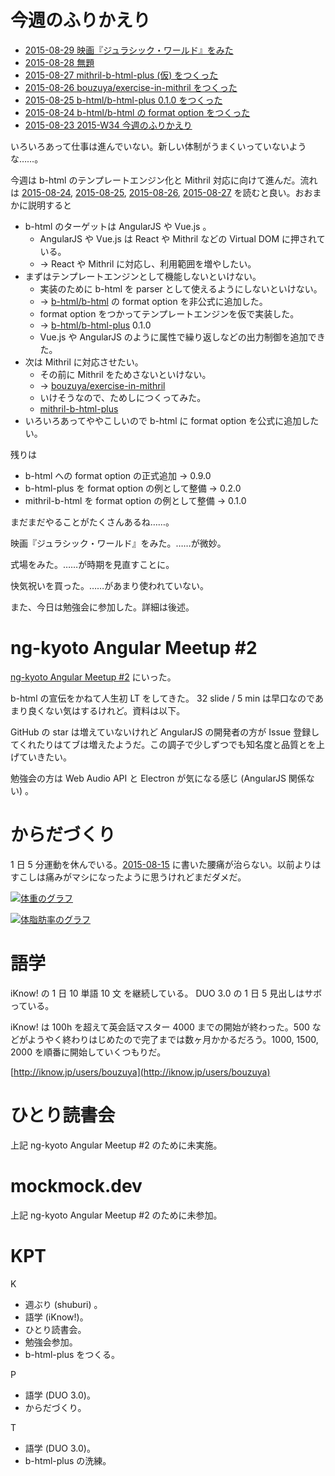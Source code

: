 # 今週のふりかえり

- [2015-08-29 映画『ジュラシック・ワールド』をみた][2015-08-29]
- [2015-08-28 無題][2015-08-28]
- [2015-08-27 mithril-b-html-plus (仮) をつくった][2015-08-27]
- [2015-08-26 bouzuya/exercise-in-mithril をつくった][2015-08-26]
- [2015-08-25 b-html/b-html-plus 0.1.0 をつくった][2015-08-25]
- [2015-08-24 b-html/b-html の format option をつくった][2015-08-24]
- [2015-08-23 2015-W34 今週のふりかえり][2015-08-23]

いろいろあって仕事は進んでいない。新しい体制がうまくいっていないような……。

今週は b-html のテンプレートエンジン化と Mithril 対応に向けて進んだ。流れは [2015-08-24][], [2015-08-25][], [2015-08-26][], [2015-08-27][] を読むと良い。おおまかに説明すると

- b-html のターゲットは AngularJS や Vue.js 。
  - AngularJS や Vue.js は React や Mithril などの Virtual DOM に押されている。
  - → React や Mithril に対応し、利用範囲を増やしたい。
- まずはテンプレートエンジンとして機能しないといけない。
  - 実装のために b-html を parser として使えるようにしないといけない。
  - → [b-html/b-html][] の format option を非公式に追加した。
  - format option をつかってテンプレートエンジンを仮で実装した。
  - → [b-html/b-html-plus][] 0.1.0
  - Vue.js や AngularJS のように属性で繰り返しなどの出力制御を追加できた。
- 次は Mithril に対応させたい。
  - その前に Mithril をためさないといけない。
  - → [bouzuya/exercise-in-mithril][]
  - いけそうなので、ためしにつくってみた。
  - [mithril-b-html-plus](https://gist.github.com/bouzuya/6f9cee8d74c0684c36ba)
- いろいろあってややこしいので b-html に format option を公式に追加したい。

残りは

- b-html への format option の正式追加 → 0.9.0
- b-html-plus を format option の例として整備 → 0.2.0
- mithril-b-html を format option の例として整備 → 0.1.0

まだまだやることがたくさんあるね……。

映画『ジュラシック・ワールド』をみた。……が微妙。

式場をみた。……が時期を見直すことに。

快気祝いを買った。……があまり使われていない。

また、今日は勉強会に参加した。詳細は後述。

# ng-kyoto Angular Meetup #2

[ng-kyoto Angular Meetup #2](http://ng-kyoto.connpass.com/event/17663/) にいった。

b-html の宣伝をかねて人生初 LT をしてきた。 32 slide / 5 min は早口なのであまり良くない気はするけれど。資料は以下。

<script async class="speakerdeck-embed" data-id="045fc371e4174bedab437facfa139c67" data-ratio="1.29456384323641" src="//speakerdeck.com/assets/embed.js"></script>

GitHub の star は増えていないけれど AngularJS の開発者の方が Issue 登録してくれたりはてブは増えたようだ。この調子で少しずつでも知名度と品質とを上げていきたい。

勉強会の方は Web Audio API と Electron が気になる感じ (AngularJS 関係ない) 。

# からだづくり

1 日 5 分運動を休んでいる。[2015-08-15][] に書いた腰痛が治らない。以前よりはすこしは痛みがマシになったように思うけれどまだダメだ。

[![体重のグラフ][graph-weight-img]][graph-weight-url]

[![体脂肪率のグラフ][graph-percent-img]][graph-percent-url]

# 語学

iKnow! の 1 日 10 単語 10 文 を継続している。 DUO 3.0 の 1 日 5 見出しはサボっている。

iKnow! は 100h を超えて英会話マスター 4000 までの開始が終わった。500 などがようやく終わりはじめたので完了までは数ヶ月かかるだろう。1000, 1500, 2000 を順番に開始していくつもりだ。

[http://iknow.jp/users/bouzuya](http://iknow.jp/users/bouzuya)

# ひとり読書会

上記 ng-kyoto Angular Meetup #2 のために未実施。

# mockmock.dev

上記 ng-kyoto Angular Meetup #2 のために未参加。

# KPT

K

- 週ぶり (shuburi) 。
- 語学 (iKnow!)。
- ひとり読書会。
- 勉強会参加。
- b-html-plus をつくる。

P

- 語学 (DUO 3.0)。
- からだづくり。

T

- 語学 (DUO 3.0)。
- b-html-plus の洗練。

[graph-percent-img]: http://graph.hatena.ne.jp/bouzuya/graph?graphname=percent&startdate=2015-01-01&enddate=2015-08-30
[graph-percent-url]: http://graph.hatena.ne.jp/bouzuya/percent/?startdate=2015-01-01&enddate=2015-08-30
[graph-weight-img]: http://graph.hatena.ne.jp/bouzuya/graph?graphname=weight&startdate=2015-01-01&enddate=2015-08-30
[graph-weight-url]: http://graph.hatena.ne.jp/bouzuya/weight/?startdate=2015-01-01&enddate=2015-08-30
[bouzuya/b-html-plus]: https://github.com/bouzuya/b-html-plus
[2015-08-15]: http://blog.bouzuya.net/2015/08/15/
[2015-08-23]: http://blog.bouzuya.net/2015/08/23/
[2015-08-24]: http://blog.bouzuya.net/2015/08/24/
[2015-08-25]: http://blog.bouzuya.net/2015/08/25/
[2015-08-26]: http://blog.bouzuya.net/2015/08/26/
[2015-08-27]: http://blog.bouzuya.net/2015/08/27/
[2015-08-28]: http://blog.bouzuya.net/2015/08/28/
[2015-08-29]: http://blog.bouzuya.net/2015/08/29/
[b-html/b-html-plus]: https://github.com/b-html/b-html-plus
[b-html/b-html]: https://github.com/b-html/b-html
[bouzuya/exercise-in-mithril]: https://github.com/bouzuya/exercise-in-mithril
